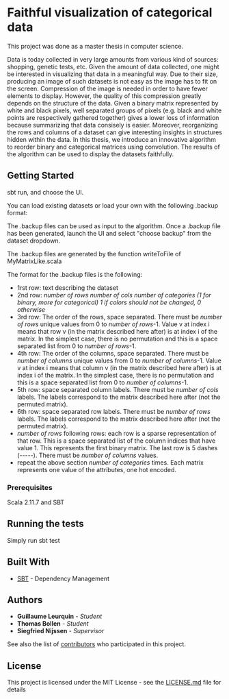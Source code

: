# Faithful visualization of categorical data

This project was done as a master thesis in computer science. 

Data is today collected in very large amounts from various kind of sources:
shopping, genetic tests, etc. Given the amount of data collected, one might be
interested in visualizing that data in a meaningful way.
Due to their size, producing an image of such datasets is not easy as the
image has to fit on the screen. Compression of the image is needed in order
to have fewer elements to display. However, the quality of this compression
greatly depends on the structure of the data.
Given a binary matrix represented by white and black pixels, well separated
groups of pixels (e.g. black and white points are respectively gathered together)
gives a lower loss of information because summarizing that data consisely is
easier. Moreover, reorganizing the rows and columns of a dataset can give
interesting insights in structures hidden within the data.
In this thesis, we introduce an innovative algorithm to reorder binary and
categorical matrices using convolution. The results of the algorithm can be used to display the datasets faithfully.

## Getting Started

sbt run, and choose the UI.

You can load existing datasets or load your own with the following .backup format:

The .backup files can be used as input to the algorithm.
Once a .backup file has been generated, launch the UI and select "choose backup" from the dataset dropdown.

The .backup files are generated by the function writeToFile of MyMatrixLike.scala

The format for the .backup files is the following:

* 1rst row:
text describing the dataset
* 2nd row: 
*number of rows* *number of cols* *number of categories (1 for binary, more for categorical)* *1 if colors should not be changed, 0 otherwise*
* 3rd row:
The order of the rows, space separated. There must be *number of rows* unique values from 0 to *number of rows*-1. Value v at index i means that row v (in the matrix described here after) is at index i of the matrix. In the simplest case, there is no permutation and this is a space separated list from 0 to *number of rows*-1. 
* 4th row:
The order of the columns, space separated. There must be *number of columns* unique values from 0 to *number of columns*-1. Value v at index i means that column v (in the matrix described here after) is at index i of the matrix. In the simplest case, there is no permutation and this is a space separated list from 0 to *number of columns*-1.
* 5th row:
space separated column labels. There must be *number of cols* labels. The labels correspond to the matrix described here after (not the permuted matrix).
* 6th row:
space separated row labels. There must be *number of rows* labels. The labels correspond to the matrix described here after (not the permuted matrix).
* *number of rows* following rows:
each row is a sparse representation of that row. This is a space separated list of the column indices that have value 1. This represents the first binary matrix. The last row is 5 dashes (-----). There must be *number of columns* values.
* repeat the above section *number of categories* times. Each matrix represents one value of the attributes, one hot encoded.

### Prerequisites

Scala 2.11.7 and SBT



## Running the tests

Simply run sbt test


## Built With

* [SBT](http://www.scala-sbt.org/) - Dependency Management

## Authors

* **Guillaume Leurquin** - *Student*
* **Thomas Bollen** - *Student*
* **Siegfried Nijssen**  - *Supervisor*

See also the list of [contributors](https://github.com/GLeurquin/Faithful-visualization-of-categorical-datasets/graphs/contributors) who participated in this project.

## License

This project is licensed under the MIT License - see the [LICENSE.md](LICENSE.md) file for details
